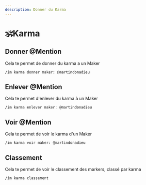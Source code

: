 ```yaml
---
description: Donner du Karma
---
```


# 🕉Karma

## Donner @Mention

Cela te permet de donner du karma a un Maker

```text
/im karma donner maker: @martindonadieu
```

## Enlever @Mention

Cela te permet d'enlever du karma à un Maker

```text
/im karma enlever maker: @martindonadieu
```

## Voir @Mention

Cela te permet de voir le karma d'un Maker

```text
/im karma voir maker: @martindonadieu
```

## Classement

Cela te permet de voir le classement des markers, classé par karma

```text
/im karma classement
```



